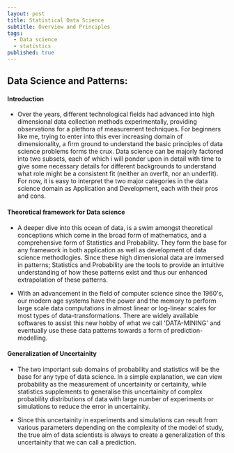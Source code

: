 ```yaml
---
layout: post
title: Statistical Data Science
subtitle: Overview and Principles
tags:
  - Data science
  - statistics
published: true
---
```

## Data Science and Patterns:

#### **Introduction**

- Over the years, different technological fields had advanced into high dimensional data collection methods experimentally,      providing     observations for a plethora of measurement techniques. For beginners like me, trying to enter into this ever   increasing domain of        dimensionality, a firm ground to understand the basic principles of data science problems forms the crux. Data science can be majorly factored into two subsets, each of which i will ponder upon in detail with time to give some necessary details for different backgrounds to understand what role might be a consistent fit (neither an overfit, nor an underfit). For now, it is easy to interpret the two major categories in the data science domain as Application and Development, each with their pros and cons.

#### **Theoretical framework for Data science**

- A deeper dive into this ocean of data, is a swim amongst theoretical conceptions which come in the broad form of mathematics, and a comprehensive form of Statistics and Probability. They form the base for any framework in both application as well as development of data science methodlogies. Since these high dimensional data are immersed in patterns; Statistics and Probability are the tools to provide an intuitive understanding of how these patterns exist and thus our enhanced extrapolation of these patterns. 

- With an advancement in the field of computer science since the 1960's, our modern age systems have the power and the memory to perform large scale data computations in almost linear or log-linear scales for most types of data-transformations. There are widely available softwares to assist this new hobby of what we call 'DATA-MINING' and eventually use these data patterns towards a form of prediction-modelling.

#### **Generalization of Uncertainity**
- The two important sub domains of probability and statistics will be the base for any type of data science. In a simple explanation, we can view probability as the measurement of uncertainity or certainity, while statistics supplements to generalise this uncertainity of complex probability distributions of data with large number of experiments or simulations to reduce the error in uncertainity. 

- Since this uncertainity in experiments and simulations can result from various parameters depending on the complexity of the model of study, the true aim of data scientists is always to create a generalization of this uncertainity that we can call a prediction. 

